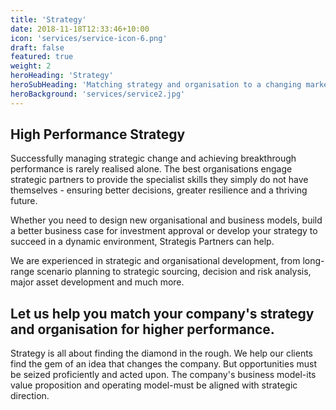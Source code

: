 ```yaml
---
title: 'Strategy'
date: 2018-11-18T12:33:46+10:00
icon: 'services/service-icon-6.png'
draft: false
featured: true
weight: 2
heroHeading: 'Strategy'
heroSubHeading: 'Matching strategy and organisation to a changing marketplace'
heroBackground: 'services/service2.jpg'
---
```


## High Performance Strategy

Successfully managing strategic change and achieving breakthrough performance is rarely realised alone. The best organisations engage strategic partners to provide the specialist skills they simply do not have themselves - ensuring better decisions, greater resilience and a thriving future.

Whether you need to design new organisational and business models, build a better business case for investment approval or develop your strategy to succeed in a dynamic environment, Strategis Partners can help.

We are experienced in strategic and organisational development, from long-range scenario planning to strategic sourcing, decision and risk analysis, major asset development and much more.

## Let us help you match your company's strategy and organisation for higher performance.

Strategy is all about finding the diamond in the rough. We help our clients find the gem of an idea that changes the company. But opportunities must be seized proficiently and acted upon. The company's business model-its value proposition and operating model-must be aligned with strategic direction.